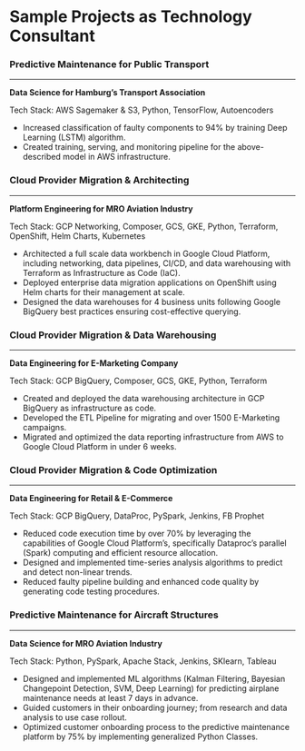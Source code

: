 # Sample Projects as Technology Consultant

### Predictive Maintenance for Public Transport
_______________

**Data Science for Hamburg’s Transport Association**

Tech Stack: AWS Sagemaker & S3, Python, TensorFlow, Autoencoders

- Increased classification of faulty components to 94% by training Deep Learning (LSTM) algorithm.
- Created training, serving, and monitoring pipeline for the above-described model in AWS infrastructure.

### Cloud Provider Migration & Architecting
_______________

**Platform Engineering for MRO Aviation Industry**

Tech Stack: GCP Networking, Composer, GCS, GKE, Python, Terraform, OpenShift, Helm Charts, Kubernetes

- Architected a full scale data workbench in Google Cloud Platform, including networking, data pipelines, CI/CD, and data warehousing with Terraform as Infrastructure as Code (IaC).
- Deployed enterprise data migration applications on OpenShift using Helm charts for their management at scale. 
- Designed the data warehouses for 4 business units following Google BigQuery best practices ensuring cost-effective querying.

### Cloud Provider Migration & Data Warehousing
_______________

**Data Engineering for E-Marketing Company**

Tech Stack: GCP BigQuery, Composer, GCS, GKE, Python, Terraform

- Created and deployed the data warehousing architecture in GCP BigQuery as infrastructure as code.
- Developed the ETL Pipeline for migrating and over 1500 E-Marketing campaigns. 
- Migrated and optimized the data reporting infrastructure from AWS to Google Cloud Platform in under 6 weeks.

### Cloud Provider Migration & Code Optimization
_______________
**Data Engineering for Retail & E-Commerce**

Tech Stack: GCP BigQuery, DataProc, PySpark, Jenkins, FB Prophet

- Reduced code execution time by over 70% by leveraging the capabilities of Google Cloud Platform’s, specifically Dataproc’s parallel (Spark) computing and efficient resource allocation. 
- Designed and implemented time-series analysis algorithms to predict and detect non-linear trends. 
- Reduced faulty pipeline building and enhanced code quality by generating code testing procedures.

### Predictive Maintenance for Aircraft Structures
_______________
**Data Science for MRO Aviation Industry**

Tech Stack: Python, PySpark, Apache Stack, Jenkins, SKlearn, Tableau

- Designed and implemented ML algorithms (Kalman Filtering, Bayesian Changepoint Detection, SVM, Deep Learning) for predicting airplane maintenance needs at least 7 days in advance. 
- Guided customers in their onboarding journey; from research and data analysis to use case rollout. 
- Optimized customer onboarding process to the predictive maintenance platform by 75% by implementing generalized Python Classes. 

